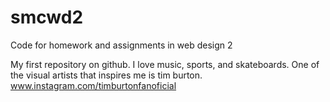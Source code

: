 # smcwd2
Code for homework and assignments in web design 2

My first repository on github.
I love music, sports, and skateboards.
One of the visual artists that inspires me is tim burton. www.instagram.com/timburtonfanoficial
